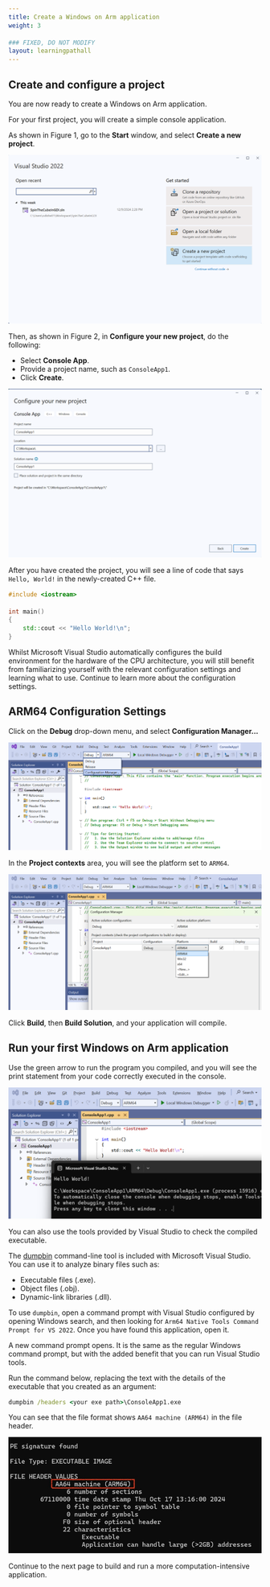 ```yaml
---
title: Create a Windows on Arm application
weight: 3

### FIXED, DO NOT MODIFY
layout: learningpathall
---
```

## Create and configure a project

You are now ready to create a Windows on Arm application.

For your first project, you will create a simple console application.

As shown in Figure 1, go to the **Start** window, and select **Create a new project**.  

![vs_new_proj1.png alt-text#center](./figures/vs_new_proj1.png "Figure 1: Create a new project.")

Then, as shown in Figure 2, in **Configure your new project**, do the following:

* Select **Console App**.
* Provide a project name, such as `ConsoleApp1`.
* Click **Create**.

![img2 alt-text#center](./figures/vs_new_proj2.png "Figure 2: Configure your new project.")

After you have created the project, you will see a line of code that says `Hello, World!` in the newly-created C++ file. 

```C++
#include <iostream>

int main()
{
    std::cout << "Hello World!\n";
}
```

Whilst Microsoft Visual Studio automatically configures the build environment for the hardware of the CPU architecture, you will still benefit from familiarizing yourself with the relevant configuration settings and learning what to use. Continue to learn more about the configuration settings.

## ARM64 Configuration Settings

Click on the **Debug** drop-down menu, and select **Configuration Manager...**

 ![img4 alt-text#center](./figures/vs_console_config1.png "Figure 3: Select Configuration Manager.")


In the **Project contexts** area, you will see the platform set to `ARM64`. 

 ![img5 alt-text#center](./figures/vs_console_config2.png "Figure 4: Project Contexts Menu.")

Click **Build**, then **Build Solution**, and your application will compile.

## Run your first Windows on Arm application

Use the green arrow to run the program you compiled, and you will see the print statement from your code correctly executed in the console.

 ![img6 alt-text#center](./figures/vs_console_exe.png "Figure 5: Project Contexts Menu.")

You can also use the tools provided by Visual Studio to check the compiled executable.

The [dumpbin](https://learn.microsoft.com/en-us/cpp/build/reference/dumpbin-reference?view=msvc-170) command-line tool is included with Microsoft Visual Studio. You can use it to analyze binary files such as:

* Executable files (.exe).
* Object files (.obj).
* Dynamic-link libraries (.dll). 

To use `dumpbin`, open a command prompt with Visual Studio configured by opening Windows search, and then looking for `Arm64 Native Tools Command Prompt for VS 2022`. Once you have found this application, open it.

A new command prompt opens. It is the same as the regular Windows command prompt, but with the added benefit that you can run Visual Studio tools.

Run the command below, replacing the text with the details of the executable that you created as an argument:

```cmd
dumpbin /headers <your exe path>\ConsoleApp1.exe
```

You can see that the file format shows `AA64 machine (ARM64)` in the file header.

 ![img7](./figures/vs_checkmachine.jpeg)

Continue to the next page to build and run a more computation-intensive application.